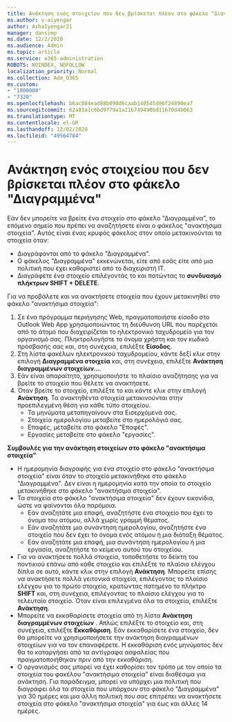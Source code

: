 ```yaml
---
title: Ανάκτηση ενός στοιχείου που δεν βρίσκεται πλέον στο φάκελο "Διαγραμμένα"
ms.author: v-aiyengar
author: AshaIyengar21
manager: dansimp
ms.date: 12/2/2020
ms.audience: Admin
ms.topic: article
ms.service: o365-administration
ROBOTS: NOINDEX, NOFOLLOW
localization_priority: Normal
ms.collection: Adm_O365
ms.custom:
- "1800008"
- "7320"
ms.openlocfilehash: b6ac084ead88b090d6caab1405d5d96f24890ea7
ms.sourcegitcommit: 62a83a1c6bd9779a1a11b749490bd11670d4b063
ms.translationtype: MT
ms.contentlocale: el-GR
ms.lasthandoff: 12/02/2020
ms.locfileid: "49564784"
---
```

# <a name="recover-an-item-thats-no-longer-in-your-deleted-items-folder"></a>Ανάκτηση ενός στοιχείου που δεν βρίσκεται πλέον στο φάκελο "Διαγραμμένα"

Εάν δεν μπορείτε να βρείτε ένα στοιχείο στο φάκελο "Διαγραμμένα", το επόμενο σημείο που πρέπει να αναζητήσετε είναι ο φάκελος "ανακτήσιμα στοιχεία". Αυτός είναι ένας κρυφός φάκελος στον οποίο μετακινούνται τα στοιχεία όταν:
- Διαγράφονται από το φάκελο "Διαγραμμένα".
- Ο φάκελος "Διαγραμμένα" εκκενώνεται, είτε από εσάς είτε από μια πολιτική που έχει καθοριστεί από το διαχειριστή IT.
- Διαγράφετε ένα στοιχείο επιλέγοντάς το και πατώντας το **συνδυασμό πλήκτρων SHIFT + DELETE**.

Για να προβάλετε και να ανακτήσετε στοιχεία που έχουν μετακινηθεί στο φάκελο "ανακτήσιμα στοιχεία":
1. Σε ένα πρόγραμμα περιήγησης Web, πραγματοποιήστε είσοδο στο Outlook Web App χρησιμοποιώντας τη διεύθυνση URL που παρέχεται από το άτομο που διαχειρίζεται το ηλεκτρονικό ταχυδρομείο για τον οργανισμό σας. Πληκτρολογήστε το όνομα χρήστη και τον κωδικό πρόσβασής σας και, στη συνέχεια, επιλέξτε **Είσοδος**.
1. Στη λίστα φακέλων ηλεκτρονικού ταχυδρομείου, κάντε δεξί κλικ στην επιλογή **Διαγραμμένα στοιχεία** και, στη συνέχεια, επιλέξτε **Ανάκτηση διαγραμμένων στοιχείων...**.
1. Εάν είναι απαραίτητο, χρησιμοποιήστε το πλαίσιο αναζήτησης για να βρείτε το στοιχείο που θέλετε να ανακτήσετε.
1. Όταν βρείτε το στοιχείο, επιλέξτε το και κάντε κλικ στην επιλογή **Ανάκτηση**.
   Τα ανακτηθέντα στοιχεία μετακινούνται στην προεπιλεγμένη θέση για κάθε τύπο στοιχείου.
    - Τα μηνύματα μεταπηγαίνουν στα Εισερχόμενά σας.
    - Στοιχεία ημερολογίου μεταβείτε στο ημερολόγιό σας.
    - Επαφές, μεταβείτε στο φάκελο "Επαφές".
    - Εργασίες μεταβείτε στο φάκελο "εργασίες".

**Συμβουλές για την ανάκτηση στοιχείων στο φάκελο "ανακτήσιμα στοιχεία"**

- Η ημερομηνία διαγραφής για ένα στοιχείο στο φάκελο "ανακτήσιμα στοιχεία" είναι όταν το στοιχείο μετακινήθηκε στο φάκελο "Διαγραμμένα". Δεν είναι η ημερομηνία κατά την οποία το στοιχείο μετακινήθηκε στο φάκελο "ανακτήσιμα στοιχεία".
- Τα στοιχεία στο φάκελο "ανακτήσιμα στοιχεία" δεν έχουν εικονίδια, ώστε να φαίνονται όλα παρόμοια.
    - Εάν αναζητάτε μια επαφή, αναζητήστε ένα στοιχείο που έχει το όνομα του ατόμου, αλλά χωρίς γραμμή θέματος.
    - Εάν αναζητάτε μια συνάντηση ημερολογίου, αναζητήστε ένα στοιχείο που δεν έχει το όνομα ενός ατόμου ή μια διάταξη θέματος.
    - Εάν αναζητάτε μια επαφή, μια συνάντηση ημερολογίου ή μια εργασία, αναζητήστε το κείμενο αυτού του στοιχείου.
- Για να ανακτήσετε πολλά στοιχεία, τοποθετήστε το δείκτη του ποντικιού επάνω από κάθε στοιχείο και επιλέξτε το πλαίσιο ελέγχου δίπλα σε αυτό, κάντε κλικ στην επιλογή **Ανάκτηση**. Μπορείτε επίσης να ανακτήσετε πολλά γειτονικά στοιχεία, επιλέγοντας το πλαίσιο ελέγχου για το πρώτο στοιχείο, κρατώντας πατημένο το πλήκτρο **SHIFT** και, στη συνέχεια, επιλέγοντας το πλαίσιο ελέγχου για το τελευταίο στοιχείο. Όταν είναι επιλεγμένα όλα τα στοιχεία, επιλέξτε **Ανάκτηση**.
- Μπορείτε να εκκαθαρίσετε στοιχεία από τη λίστα **Ανάκτηση διαγραμμένων στοιχείων** . Απλώς επιλέξτε το στοιχείο και, στη συνέχεια, επιλέξτε **Εκκαθάριση**. Εάν εκκαθαρίσετε ένα στοιχείο, δεν θα μπορείτε να χρησιμοποιήσετε την ανάκτηση διαγραμμένων στοιχείων για να τον επαναφέρετε. Η εκκαθάριση ενός μηνύματος δεν θα το καταργήσει από τα αντίγραφα ασφαλείας που πραγματοποιήθηκαν πριν από την εκκαθάριση.
- Ο οργανισμός σας μπορεί να έχει καθορίσει τον τρόπο με τον οποίο τα στοιχεία του φακέλου "ανακτήσιμα στοιχεία" είναι διαθέσιμα για ανάκτηση. Για παράδειγμα, μπορεί να υπάρχει μια πολιτική που διαγράφει όλα τα στοιχεία που υπάρχουν στο φάκελο "Διαγραμμένα" για 30 ημέρες και μια άλλη πολιτική που σας επιτρέπει να ανακτήσετε στοιχεία στο φάκελο "ανακτήσιμα στοιχεία" για έως και άλλες 14 ημέρες.
